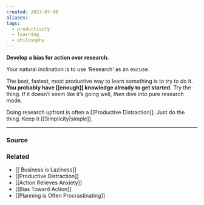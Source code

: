 ```yaml
---
created: 2023-07-08
aliases: 
tags:
  - productivity
  - learning
  - philosophy
---
```

**Develop a bias for action over research.**

Your natural inclination is to use ‘Research’ as an excuse.

The best, fastest, most productive way to learn something is to try to do it. **You probably have [[enough]] knowledge already to get started.** Try the thing. If it doesn’t seem like it’s going well, *then* dive into pure research mode. 

Doing research upfront is often a [[Productive Distraction]]. Just do the thing. Keep it [[Simplicity|simple]]. 

****
### Source

### Related
- [[ Business is Laziness]] 
- [[Productive Distraction]]
- [[Action Relieves Anxiety]]
- [[Bias Toward Action]]
- [[Planning is Often Procrastinating]]